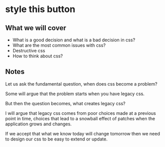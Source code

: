 # style this button

## What we will cover

* What is a good decision and what is a bad decision in css?
* What are the most common issues with css?
* Destructive css
* How to think about css?

## Notes

Let us ask the fundamental question, when does css become a problem?

Some will argue that the problem starts when you have legacy css.

But then the question becomes, what creates legacy css?

I will argue that legacy css comes from poor choices made at a previous
point in time, choices that lead to a snowball effect of patches when the
application grows and changes.

If we accept that what we know today will change tomorrow then we need to design
our css to be easy to extend or update.
